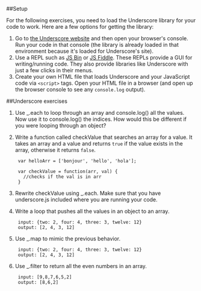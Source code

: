 ##Setup

For the following exercises, you need to load the Underscore library for your code to work. Here are a few options for getting the library:

1. Go to [the Underscore website](http://underscorejs.org/) and then open your browser's console. Run your code in that console (the library is already loaded in that environment because it's loaded for Underscore's site).
2. Use a REPL such as [JS Bin](http://jsbin.com) or [JS Fiddle](http://jsfiddle.net/). These REPLs provide a GUI for writing/running code. They also provide libraries like Underscore with just a few clicks in their menus.
3. Create your own HTML file that loads Underscore and your JavaScript code via `<script>` tags. Open your HTML file in a browser (and open up the browser console to see any `console.log` output).

##Underscore exercises

1. Use _.each to loop through an array and console.log() all the values. Now use it to console.log() the indices. How would this be different if you were looping through an object?

2. Write a function called checkValue that searches an array for a value. It takes an array and a value and returns `true` if the value exists in the array, otherwise it returns `false`.

		var helloArr = ['bonjour', 'hello', 'hola'];
		
		var checkValue = function(arr, val) {
		  //checks if the val is in arr
		}
		
3. Rewrite checkValue using _.each. Make sure that you have underscore.js included where you are running your code.

4. Write a loop that pushes all the values in an object to an array.

		input: {two: 2, four: 4, three: 3, twelve: 12}
		output: [2, 4, 3, 12]

5. Use _.map to mimic the previous behavior. 

		input: {two: 2, four: 4, three: 3, twelve: 12}
		output: [2, 4, 3, 12]
6. Use _.filter to return all the even numbers in an array.

		input: [9,8,7,6,5,2]
		output: [8,6,2]
		
